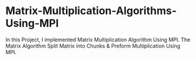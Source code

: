 # Matrix-Multiplication-Algorithms-Using-MPI
In this Project, I implemented Matrix Multiplication Algorithm Using MPI. The Matrix Algorithm Split Matrix into Chunks & Preform Multiplication Using MPI.
